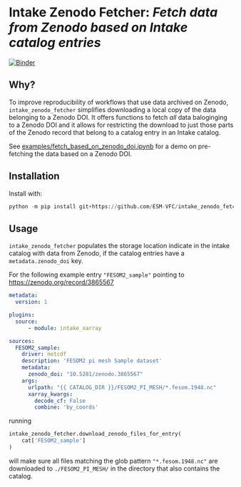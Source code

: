 # Intake Zenodo Fetcher: _Fetch data from Zenodo based on Intake catalog entries_

[![Binder](https://mybinder.org/badge_logo.svg)](https://mybinder.org/v2/gh/ESM-VFC/intake_zenodo_fetcher/main?filepath=examples/fetch_based_on_zenodo_doi.ipynb)

## Why?

To improve reproducibility of workflows that use data archived on Zenodo, `intake_zenodo_fetcher` simplifies downloading a local copy of the data belonging to a Zenodo DOI.
It offers functions to fetch _all_ data baloginging to a Zenodo DOI and it allows for restricting the download to just those parts of the Zenodo record that belong to a catalog entry in an Intake catalog.

See [examples/fetch_based_on_zenodo_doi.ipynb](https://nbviewer.jupyter.org/github/ESM-VFC/intake_zenodo_fetcher/blob/main/examples/fetch_based_on_zenodo_doi.ipynb) for a demo on pre-fetching the data based on a Zenodo DOI.

## Installation

Install with:
```python
python -m pip install git+https://github.com/ESM-VFC/intake_zenodo_fetcher.git
```

## Usage

`intake_zenodo_fetcher` populates the storage location indicate in the intake catalog with data from Zenodo, if the catalog entries have a `metadata.zenodo_doi` key.

For the following example entry `"FESOM2_sample"` pointing to <https://zenodo.org/record/3865567>
```yaml
metadata:
  version: 1

plugins:
  source:
      - module: intake_xarray

sources:
  FESOM2_sample:
    driver: netcdf
    description: 'FESOM2 pi mesh Sample dataset'
    metadata:
      zenodo_doi: "10.5281/zenodo.3865567"
    args:
      urlpath: "{{ CATALOG_DIR }}/FESOM2_PI_MESH/*.fesom.1948.nc"
      xarray_kwargs:
        decode_cf: False
        combine: 'by_coords'

```
running
```python
intake_zenodo_fetcher.download_zenodo_files_for_entry(
    cat['FESOM2_sample']
)
```
will make sure all files matching the glob pattern `"*.fesom.1948.nc"` are downloaded to `./FESOM2_PI_MESH/` in the directory that also contains the catalog.
